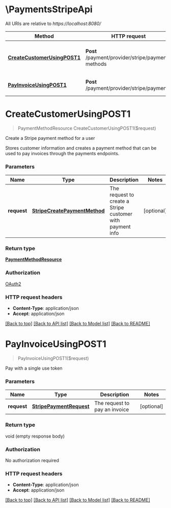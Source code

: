 # \PaymentsStripeApi

All URIs are relative to *https://localhost:8080/*

Method | HTTP request | Description
------------- | ------------- | -------------
[**CreateCustomerUsingPOST1**](PaymentsStripeApi.md#CreateCustomerUsingPOST1) | **Post** /payment/provider/stripe/payment-methods | Create a Stripe payment method for a user
[**PayInvoiceUsingPOST1**](PaymentsStripeApi.md#PayInvoiceUsingPOST1) | **Post** /payment/provider/stripe/payments | Pay with a single use token


# **CreateCustomerUsingPOST1**
> PaymentMethodResource CreateCustomerUsingPOST1($request)

Create a Stripe payment method for a user

Stores customer information and creates a payment method that can be used to pay invoices through the payments endpoints.


### Parameters

Name | Type | Description  | Notes
------------- | ------------- | ------------- | -------------
 **request** | [**StripeCreatePaymentMethod**](StripeCreatePaymentMethod.md)| The request to create a Stripe customer with payment info | [optional] 

### Return type

[**PaymentMethodResource**](PaymentMethodResource.md)

### Authorization

[OAuth2](../README.md#OAuth2)

### HTTP request headers

 - **Content-Type**: application/json
 - **Accept**: application/json

[[Back to top]](#) [[Back to API list]](../README.md#documentation-for-api-endpoints) [[Back to Model list]](../README.md#documentation-for-models) [[Back to README]](../README.md)

# **PayInvoiceUsingPOST1**
> PayInvoiceUsingPOST1($request)

Pay with a single use token


### Parameters

Name | Type | Description  | Notes
------------- | ------------- | ------------- | -------------
 **request** | [**StripePaymentRequest**](StripePaymentRequest.md)| The request to pay an invoice | [optional] 

### Return type

void (empty response body)

### Authorization

No authorization required

### HTTP request headers

 - **Content-Type**: application/json
 - **Accept**: application/json

[[Back to top]](#) [[Back to API list]](../README.md#documentation-for-api-endpoints) [[Back to Model list]](../README.md#documentation-for-models) [[Back to README]](../README.md)

